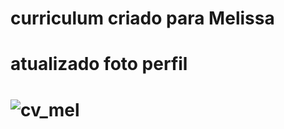 # curriculum criado para Melissa
# atualizado foto perfil

# ![cv_mel](https://github.com/user-attachments/assets/2dd5051c-cff9-4fa0-9a10-b7f5289c99ca)

